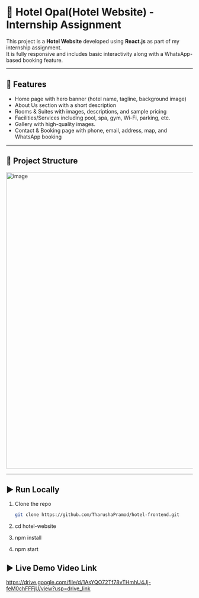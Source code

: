 # 🏨 Hotel Opal(Hotel Website) - Internship Assignment

This project is a **Hotel Website** developed using **React.js** as part of my internship assignment.  
It is fully responsive and includes basic interactivity along with a WhatsApp-based booking feature.

---

## 📌 Features

- Home page with hero banner (hotel name, tagline, background image)
- About Us section with a short description
- Rooms & Suites with images, descriptions, and sample pricing
- Facilities/Services including pool, spa, gym, Wi-Fi, parking, etc.
- Gallery with high-quality images.
- Contact & Booking page with phone, email, address, map, and WhatsApp booking

---

## 📂 Project Structure

<img width="706" height="798" alt="image" src="https://github.com/user-attachments/assets/f398bc42-5ca8-4873-acd6-a7351daafa73" />


---

## ▶️ Run Locally

1. Clone the repo
   ```bash
   git clone https://github.com/TharushaPramod/hotel-frontend.git

2. cd hotel-website

3. npm install

4. npm start

## ▶️ Live Demo Video Link 

https://drive.google.com/file/d/1AsYQO72Tf78vTHmhU4Jj-feM0chFFFjU/view?usp=drive_link


